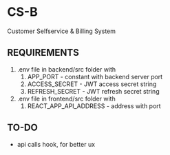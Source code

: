 # CS-B

Customer Selfservice &amp; Billing System

## REQUIREMENTS

1. .env file in backend/src folder with
   1. APP_PORT - constant with backend server port
   2. ACCESS_SECRET - JWT access secret string
   3. REFRESH_SECRET - JWT refresh secret string
2. .env file in frontend/src folder with
   1. REACT_APP_API_ADDRESS - address with port

## TO-DO

- api calls hook, for better ux
